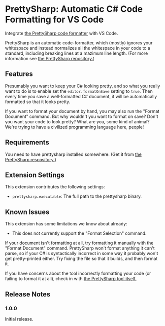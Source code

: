 # PrettySharp: Automatic C# Code Formatting for VS Code

Integrate [the PrettySharp code formatter](https://github.com/DeCarabas/PrettySharp) with VS Code.

PrettySharp is an automatic code-formatter, which (mostly) ignores your whitespace and instead normalizes all the whitespace in your code to a standard, including breaking lines at a mazimum line length.
(For more information see [the PrettySharp repository.](https://github.com/DeCarabas/PrettySharp))

## Features

Presumably you want to keep your C# looking pretty, and so what you really want to do is to enable set the `editor.formatOnSave` setting to `true`.
Then every time you save a well-formatted C# document, it will be automatically formatted so that it looks pretty.

If you want to format your document by hand, you may also run the "Format Document" command.
But why wouldn't you want to format on save?
Don't you want your code to look pretty?
What are you, some kind of animal?
We're trying to have a civilized programming language here, people!

## Requirements

You need to have prettysharp installed somewhere.
(Get it from [the PrettySharp respository.](https://github.com/DeCarabas/PrettySharp))

## Extension Settings

This extension contributes the following settings:

- `prettysharp.executable`: The full path to the prettysharp binary.

## Known Issues

This extension has some limitations we know about already:

- This does not currently support the "Format Selection" command.

If your document isn't formatting at all, try formatting it manually with the "Format Document" command.
PrettySharp won't format anything it can't parse, so if your C# is syntactically incorrect in some way it probably won't get pretty-printed either.
Try fixing the file so that it builds, and then format it.

If you have concerns about the tool incorrectly formatting your code (or failing to format it at all), check in with [the PrettySharp tool itself.](https://github.com/DeCarabas/PrettySharp)

## Release Notes

### 1.0.0

Initial release.
